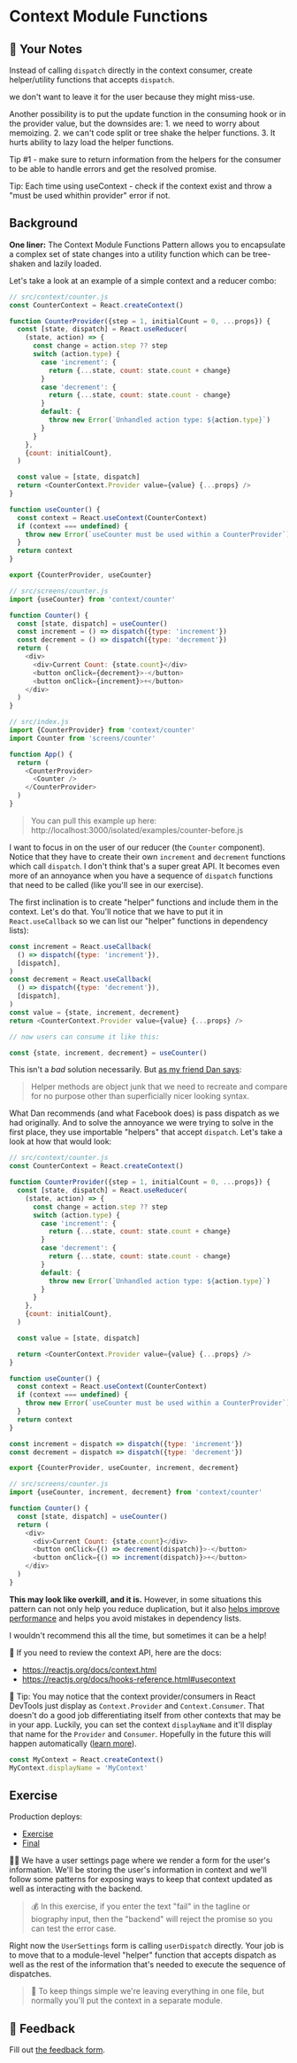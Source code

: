 # Context Module Functions

## 📝 Your Notes

Instead of calling `dispatch` directly in the context consumer, create 
helper/utility functions that accepts `dispatch`.

we don't want to leave it for the user because they might miss-use.

Another possibility is to put the update function in the consuming hook or in 
the provider value, but the downsides are: 1. we need to worry about 
memoizing. 2. we can't code split or tree shake the helper functions. 3. It 
hurts ability to lazy load the helper functions.

Tip #1 - make sure to return information from the helpers for the consumer 
to be able to handle errors and get the resolved promise.

Tip: Each time using useContext - check if the context exist and throw a 
"must be
used whithin provider" error if not.

## Background

**One liner:** The Context Module Functions Pattern allows you to encapsulate a
complex set of state changes into a utility function which can be tree-shaken
and lazily loaded.

Let's take a look at an example of a simple context and a reducer combo:

```javascript
// src/context/counter.js
const CounterContext = React.createContext()

function CounterProvider({step = 1, initialCount = 0, ...props}) {
  const [state, dispatch] = React.useReducer(
    (state, action) => {
      const change = action.step ?? step
      switch (action.type) {
        case 'increment': {
          return {...state, count: state.count + change}
        }
        case 'decrement': {
          return {...state, count: state.count - change}
        }
        default: {
          throw new Error(`Unhandled action type: ${action.type}`)
        }
      }
    },
    {count: initialCount},
  )

  const value = [state, dispatch]
  return <CounterContext.Provider value={value} {...props} />
}

function useCounter() {
  const context = React.useContext(CounterContext)
  if (context === undefined) {
    throw new Error(`useCounter must be used within a CounterProvider`)
  }
  return context
}

export {CounterProvider, useCounter}
```

```javascript
// src/screens/counter.js
import {useCounter} from 'context/counter'

function Counter() {
  const [state, dispatch] = useCounter()
  const increment = () => dispatch({type: 'increment'})
  const decrement = () => dispatch({type: 'decrement'})
  return (
    <div>
      <div>Current Count: {state.count}</div>
      <button onClick={decrement}>-</button>
      <button onClick={increment}>+</button>
    </div>
  )
}
```

```javascript
// src/index.js
import {CounterProvider} from 'context/counter'
import Counter from 'screens/counter'

function App() {
  return (
    <CounterProvider>
      <Counter />
    </CounterProvider>
  )
}
```

> You can pull this example up here:
> http://localhost:3000/isolated/examples/counter-before.js

I want to focus in on the user of our reducer (the `Counter` component). Notice
that they have to create their own `increment` and `decrement` functions which
call `dispatch`. I don't think that's a super great API. It becomes even more of
an annoyance when you have a sequence of `dispatch` functions that need to be
called (like you'll see in our exercise).

The first inclination is to create "helper" functions and include them in the
context. Let's do that. You'll notice that we have to put it in
`React.useCallback` so we can list our "helper" functions in dependency lists):

```javascript
const increment = React.useCallback(
  () => dispatch({type: 'increment'}),
  [dispatch],
)
const decrement = React.useCallback(
  () => dispatch({type: 'decrement'}),
  [dispatch],
)
const value = {state, increment, decrement}
return <CounterContext.Provider value={value} {...props} />

// now users can consume it like this:

const {state, increment, decrement} = useCounter()
```

This isn't a _bad_ solution necessarily. But
[as my friend Dan says](https://twitter.com/dan_abramov/status/1125758606765383680):

> Helper methods are object junk that we need to recreate and compare for no
> purpose other than superficially nicer looking syntax.

What Dan recommends (and what Facebook does) is pass dispatch as we had
originally. And to solve the annoyance we were trying to solve in the first
place, they use importable "helpers" that accept `dispatch`. Let's take a look
at how that would look:

```javascript
// src/context/counter.js
const CounterContext = React.createContext()

function CounterProvider({step = 1, initialCount = 0, ...props}) {
  const [state, dispatch] = React.useReducer(
    (state, action) => {
      const change = action.step ?? step
      switch (action.type) {
        case 'increment': {
          return {...state, count: state.count + change}
        }
        case 'decrement': {
          return {...state, count: state.count - change}
        }
        default: {
          throw new Error(`Unhandled action type: ${action.type}`)
        }
      }
    },
    {count: initialCount},
  )

  const value = [state, dispatch]

  return <CounterContext.Provider value={value} {...props} />
}

function useCounter() {
  const context = React.useContext(CounterContext)
  if (context === undefined) {
    throw new Error(`useCounter must be used within a CounterProvider`)
  }
  return context
}

const increment = dispatch => dispatch({type: 'increment'})
const decrement = dispatch => dispatch({type: 'decrement'})

export {CounterProvider, useCounter, increment, decrement}
```

```javascript
// src/screens/counter.js
import {useCounter, increment, decrement} from 'context/counter'

function Counter() {
  const [state, dispatch] = useCounter()
  return (
    <div>
      <div>Current Count: {state.count}</div>
      <button onClick={() => decrement(dispatch)}>-</button>
      <button onClick={() => increment(dispatch)}>+</button>
    </div>
  )
}
```

**This may look like overkill, and it is.** However, in some situations this
pattern can not only help you reduce duplication, but it also
[helps improve performance](https://twitter.com/dan_abramov/status/1125774170154065920)
and helps you avoid mistakes in dependency lists.

I wouldn't recommend this all the time, but sometimes it can be a help!

📜 If you need to review the context API, here are the docs:

- https://reactjs.org/docs/context.html
- https://reactjs.org/docs/hooks-reference.html#usecontext

🦉 Tip: You may notice that the context provider/consumers in React DevTools
just display as `Context.Provider` and `Context.Consumer`. That doesn't do a
good job differentiating itself from other contexts that may be in your app.
Luckily, you can set the context `displayName` and it'll display that name for
the `Provider` and `Consumer`. Hopefully in the future this will happen
automatically ([learn more](https://github.com/babel/babel/issues/11241)).

```javascript
const MyContext = React.createContext()
MyContext.displayName = 'MyContext'
```

## Exercise

Production deploys:

- [Exercise](http://advanced-react-patterns.netlify.app/isolated/exercise/01.js)
- [Final](http://advanced-react-patterns.netlify.app/isolated/final/01.js)

👨‍💼 We have a user settings page where we render a form for the user's
information. We'll be storing the user's information in context and we'll follow
some patterns for exposing ways to keep that context updated as well as
interacting with the backend.

> 💰 In this exercise, if you enter the text "fail" in the tagline or biography
> input, then the "backend" will reject the promise so you can test the error
> case.

Right now the `UserSettings` form is calling `userDispatch` directly. Your job
is to move that to a module-level "helper" function that accepts dispatch as
well as the rest of the information that's needed to execute the sequence of
dispatches.

> 🦉 To keep things simple we're leaving everything in one file, but normally
> you'll put the context in a separate module.

## 🦉 Feedback

Fill out
[the feedback form](https://ws.kcd.im/?ws=Advanced%20React%20Patterns%20%F0%9F%A4%AF&e=01%3A%20Context%20Module%20Functions&em=netanella1%40gmail.com).
